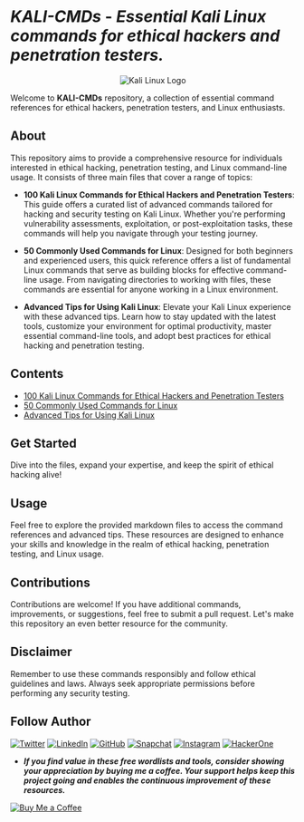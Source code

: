 # ***KALI-CMDs*** - *Essential Kali Linux commands for ethical hackers and penetration testers.*

<p align="center">
  <img src="https://raw.githubusercontent.com/mazh2o/mazh2o/main/vault/kali.png" alt="Kali Linux Logo">
</p>

Welcome to **KALI-CMDs** repository, a collection of essential command references for ethical hackers, penetration testers, and Linux enthusiasts.

## About

This repository aims to provide a comprehensive resource for individuals interested in ethical hacking, penetration testing, and Linux command-line usage. It consists of three main files that cover a range of topics:

- **100 Kali Linux Commands for Ethical Hackers and Penetration Testers**: This guide offers a curated list of advanced commands tailored for hacking and security testing on Kali Linux. Whether you're performing vulnerability assessments, exploitation, or post-exploitation tasks, these commands will help you navigate through your testing journey.

- **50 Commonly Used Commands for Linux**: Designed for both beginners and experienced users, this quick reference offers a list of fundamental Linux commands that serve as building blocks for effective command-line usage. From navigating directories to working with files, these commands are essential for anyone working in a Linux environment.

- **Advanced Tips for Using Kali Linux**: Elevate your Kali Linux experience with these advanced tips. Learn how to stay updated with the latest tools, customize your environment for optimal productivity, master essential command-line tools, and adopt best practices for ethical hacking and penetration testing.

## Contents

- [100 Kali Linux Commands for Ethical Hackers and Penetration Testers](https://github.com/bhavesh-pardhi/KALI-CMDs/blob/main/100%20Kali%20linux%20Commands%20for%20Hackers.md)
- [50 Commonly Used Commands for Linux](https://github.com/bhavesh-pardhi/KALI-CMDs/blob/main/50%20commonly%20used%20commands%20for%20linux.md)
- [Advanced Tips for Using Kali Linux](https://github.com/bhavesh-pardhi/KALI-CMDs/blob/main/advanced%20tips%20for%20using%20Kali%20Linux.md)


## Get Started

Dive into the files, expand your expertise, and keep the spirit of ethical hacking alive!

## Usage

Feel free to explore the provided markdown files to access the command references and advanced tips. These resources are designed to enhance your skills and knowledge in the realm of ethical hacking, penetration testing, and Linux usage.

## Contributions

Contributions are welcome! If you have additional commands, improvements, or suggestions, feel free to submit a pull request. Let's make this repository an even better resource for the community.

## Disclaimer

Remember to use these commands responsibly and follow ethical guidelines and laws. Always seek appropriate permissions before performing any security testing.

## Follow Author

[![Twitter](https://img.shields.io/twitter/url?label=Twitter&logo=twitter&style=social&url=https%3A%2F%2Ftwitter.com%2FYourTwitterHandle)](https://twitter.com/Bhavesh_Pardhi_)
[![LinkedIn](https://img.shields.io/badge/LinkedIn--blue?style=social&logo=linkedin)](https://www.linkedin.com/in/bhavesh-pardhi-)
[![GitHub](https://img.shields.io/badge/GitHub--black?style=social&logo=github)](https://github.com/bhavesh-pardhi)
[![Snapchat](https://img.shields.io/badge/Snapchat--yellow?style=social&logo=snapchat)](https://www.snapchat.com/add/bhaveshpardhi0)
[![Instagram](https://img.shields.io/badge/Instagram--purple?style=social&logo=instagram)](https://www.instagram.com/bhavesh_pardhi_)
[![HackerOne](https://img.shields.io/badge/HackerOne--red?style=social&logo=hackerone)](https://hackerone.com/bhavesh_cxs)


- ***If you find value in these free wordlists and tools, consider showing your appreciation by buying me a coffee. Your support helps keep this project going and enables the continuous improvement of these resources.***

[![Buy Me a Coffee](https://img.shields.io/badge/Buy%20Me%20a%20Coffee-Support-orange?style=for-the-badge&logo=buy-me-a-coffee)](https://www.buymeacoffee.com/bhaveshpardhi)
